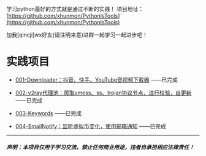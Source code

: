 学习python最好的方式就是通过不断的实践！
项目地址：[https://github.com/xhunmon/PythonIsTools](https://github.com/xhunmon/PythonIsTools) 

加我[qincji]wx好友(请注明来意)进群一起学习一起进步吧！

# 实践项目

- [001-Downloader：抖音、快手、YouTube音视频下载器](./001-Downloader) ——已完成

- [002-v2ray代理池：爬取vmess、ss、trojan协议节点，进行校验，自更新](./002-V2rayPool) ——已完成

- [003-Keywords](./003-Keywords) ——已完成


- [004-EmailNotify：监听虚拟币变化，使用邮箱通知](./004-EmailNotify) ——已完成

----------

##### 声明：本项目仅用于学习交流，禁止任何商业用途，违者自承担相应法律责任！
